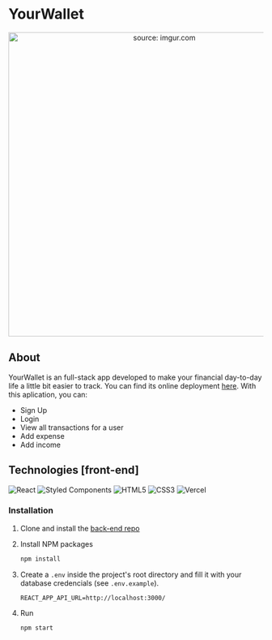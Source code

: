 # YourWallet
<div align="center">

<a href="your-wallet.vercel.app"><img height="600px" src="https://i.imgur.com/hAqxdCx.png" title="source: imgur.com" /> </a>

</div>

## About 

YourWallet is an full-stack app developed to make your financial day-to-day life a little bit easier to track.
You can find its online deployment [here](your-wallet.vercel.app). With this aplication, you can:

- Sign Up
- Login
- View all transactions for a user
- Add expense
- Add income


## Technologies [front-end]

![React](https://img.shields.io/badge/react-%2320232a.svg?style=for-the-badge&logo=react&logoColor=%2361DAFB)
![Styled Components](https://img.shields.io/badge/styled--components-DB7093?style=for-the-badge&logo=styled-components&logoColor=white)
![HTML5](https://img.shields.io/badge/html5-%23E34F26.svg?style=for-the-badge&logo=html5&logoColor=white)
![CSS3](https://img.shields.io/badge/css3-%231572B6.svg?style=for-the-badge&logo=css3&logoColor=white)
![Vercel](https://img.shields.io/badge/vercel-%23000000.svg?style=for-the-badge&logo=vercel&logoColor=white)


### Installation

1. Clone and install the [back-end repo](https://github.com/fernandollisboa/mywallet-back)

2. Install NPM packages
   ```sh
   npm install
   ```
3. Create a `.env` inside the project's root directory and fill it with your database credencials (see `.env.example`).
    ```
    REACT_APP_API_URL=http://localhost:3000/
    ```
4. Run 
   ```sh
   npm start
   ```
